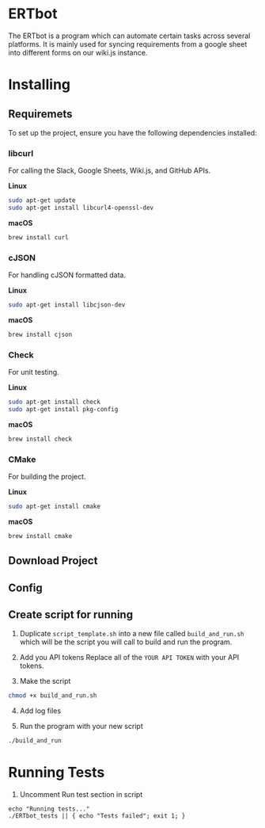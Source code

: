 # ERTbot
The ERTbot is a program which can automate certain tasks across several platforms. It is mainly used for syncing requirements from a google sheet into different forms on our wiki.js instance.

# Installing
## Requiremets
To set up the project, ensure you have the following dependencies installed:

### libcurl
For calling the Slack, Google Sheets, Wiki.js, and GitHub APIs.

**Linux**
```bash
sudo apt-get update
sudo apt-get install libcurl4-openssl-dev
```
**macOS**
```bash
brew install curl
```

### cJSON
For handling cJSON formatted data.

**Linux**
```bash
sudo apt-get install libcjson-dev
```
**macOS**
```bash
brew install cjson
```

### Check
For unit testing.

**Linux**
```bash
sudo apt-get install check
sudo apt-get install pkg-config
```
**macOS**
```bash
brew install check
```


### CMake
For building the project.

**Linux**
```bash
sudo apt-get install cmake
```
**macOS**
```bash
brew install cmake
```

## Download Project

## Config

## Create script for running
1. Duplicate ```script_template.sh``` into a new file called ```build_and_run.sh``` which will be the script you will call to build and run the program.

2. Add you API tokens
Replace all of the ```YOUR API TOKEN``` with your API tokens.

3. Make the script
```bash
chmod +x build_and_run.sh
```

4. Add log files

5. Run the program with your new script

```bash
./build_and_run
```

# Running Tests
1. Uncomment Run test section in script

```
echo "Running tests..."
./ERTbot_tests || { echo "Tests failed"; exit 1; }
```
